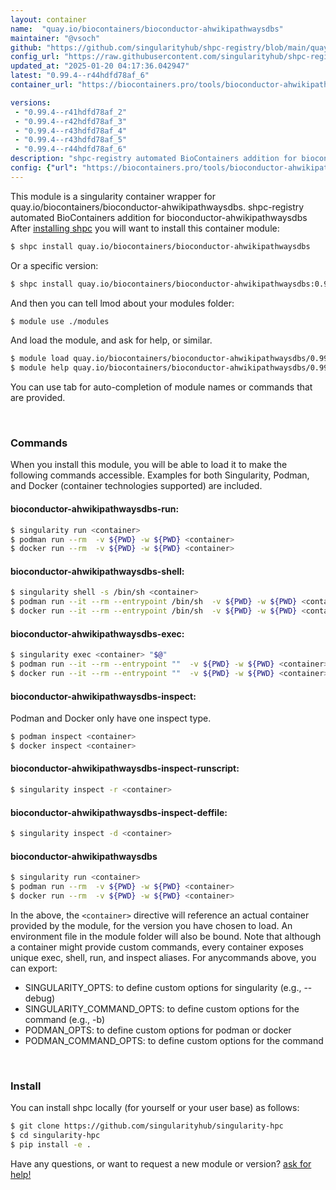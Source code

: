 ```yaml
---
layout: container
name:  "quay.io/biocontainers/bioconductor-ahwikipathwaysdbs"
maintainer: "@vsoch"
github: "https://github.com/singularityhub/shpc-registry/blob/main/quay.io/biocontainers/bioconductor-ahwikipathwaysdbs/container.yaml"
config_url: "https://raw.githubusercontent.com/singularityhub/shpc-registry/main/quay.io/biocontainers/bioconductor-ahwikipathwaysdbs/container.yaml"
updated_at: "2025-01-20 04:17:36.042947"
latest: "0.99.4--r44hdfd78af_6"
container_url: "https://biocontainers.pro/tools/bioconductor-ahwikipathwaysdbs"

versions:
 - "0.99.4--r41hdfd78af_2"
 - "0.99.4--r42hdfd78af_3"
 - "0.99.4--r43hdfd78af_4"
 - "0.99.4--r43hdfd78af_5"
 - "0.99.4--r44hdfd78af_6"
description: "shpc-registry automated BioContainers addition for bioconductor-ahwikipathwaysdbs"
config: {"url": "https://biocontainers.pro/tools/bioconductor-ahwikipathwaysdbs", "maintainer": "@vsoch", "description": "shpc-registry automated BioContainers addition for bioconductor-ahwikipathwaysdbs", "latest": {"0.99.4--r44hdfd78af_6": "sha256:bd1c955c5d0b6d23cb41cbdc31dd0284474dd0367aa6f7c597994f48f821d2f0"}, "tags": {"0.99.4--r41hdfd78af_2": "sha256:d535a63c9095e254d266bff511d96806d6d861e075bf7ffcae96e11f9a2c9c21", "0.99.4--r42hdfd78af_3": "sha256:1f99ca21af10355578eac462270502a186b65b307b57004ee0e4e113bebf4750", "0.99.4--r43hdfd78af_4": "sha256:7520c574acd1be4193ef1c91b49023a56c08a0fbf1f7f447783296d27c1d446a", "0.99.4--r43hdfd78af_5": "sha256:15ae93d2d007739aa1484829d46c761f8af574749efa8310fdb7a000b886d28c", "0.99.4--r44hdfd78af_6": "sha256:bd1c955c5d0b6d23cb41cbdc31dd0284474dd0367aa6f7c597994f48f821d2f0"}, "docker": "quay.io/biocontainers/bioconductor-ahwikipathwaysdbs"}
---
```


This module is a singularity container wrapper for quay.io/biocontainers/bioconductor-ahwikipathwaysdbs.
shpc-registry automated BioContainers addition for bioconductor-ahwikipathwaysdbs
After [installing shpc](#install) you will want to install this container module:


```bash
$ shpc install quay.io/biocontainers/bioconductor-ahwikipathwaysdbs
```

Or a specific version:

```bash
$ shpc install quay.io/biocontainers/bioconductor-ahwikipathwaysdbs:0.99.4--r44hdfd78af_6
```

And then you can tell lmod about your modules folder:

```bash
$ module use ./modules
```

And load the module, and ask for help, or similar.

```bash
$ module load quay.io/biocontainers/bioconductor-ahwikipathwaysdbs/0.99.4--r44hdfd78af_6
$ module help quay.io/biocontainers/bioconductor-ahwikipathwaysdbs/0.99.4--r44hdfd78af_6
```

You can use tab for auto-completion of module names or commands that are provided.

<br>

### Commands

When you install this module, you will be able to load it to make the following commands accessible.
Examples for both Singularity, Podman, and Docker (container technologies supported) are included.

#### bioconductor-ahwikipathwaysdbs-run:

```bash
$ singularity run <container>
$ podman run --rm  -v ${PWD} -w ${PWD} <container>
$ docker run --rm  -v ${PWD} -w ${PWD} <container>
```

#### bioconductor-ahwikipathwaysdbs-shell:

```bash
$ singularity shell -s /bin/sh <container>
$ podman run --it --rm --entrypoint /bin/sh  -v ${PWD} -w ${PWD} <container>
$ docker run --it --rm --entrypoint /bin/sh  -v ${PWD} -w ${PWD} <container>
```

#### bioconductor-ahwikipathwaysdbs-exec:

```bash
$ singularity exec <container> "$@"
$ podman run --it --rm --entrypoint ""  -v ${PWD} -w ${PWD} <container> "$@"
$ docker run --it --rm --entrypoint ""  -v ${PWD} -w ${PWD} <container> "$@"
```

#### bioconductor-ahwikipathwaysdbs-inspect:

Podman and Docker only have one inspect type.

```bash
$ podman inspect <container>
$ docker inspect <container>
```

#### bioconductor-ahwikipathwaysdbs-inspect-runscript:

```bash
$ singularity inspect -r <container>
```

#### bioconductor-ahwikipathwaysdbs-inspect-deffile:

```bash
$ singularity inspect -d <container>
```



#### bioconductor-ahwikipathwaysdbs

```bash
$ singularity run <container>
$ podman run --rm  -v ${PWD} -w ${PWD} <container>
$ docker run --rm  -v ${PWD} -w ${PWD} <container>
```


In the above, the `<container>` directive will reference an actual container provided
by the module, for the version you have chosen to load. An environment file in the
module folder will also be bound. Note that although a container
might provide custom commands, every container exposes unique exec, shell, run, and
inspect aliases. For anycommands above, you can export:

 - SINGULARITY_OPTS: to define custom options for singularity (e.g., --debug)
 - SINGULARITY_COMMAND_OPTS: to define custom options for the command (e.g., -b)
 - PODMAN_OPTS: to define custom options for podman or docker
 - PODMAN_COMMAND_OPTS: to define custom options for the command

<br>

### Install

You can install shpc locally (for yourself or your user base) as follows:

```bash
$ git clone https://github.com/singularityhub/singularity-hpc
$ cd singularity-hpc
$ pip install -e .
```

Have any questions, or want to request a new module or version? [ask for help!](https://github.com/singularityhub/singularity-hpc/issues)